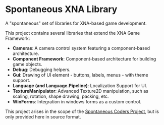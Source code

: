 # Spontaneous XNA Library
A "spontaneous" set of libraries for XNA-based game development.

This project contains several libraries that extend the XNA Game Framework:
- **Cameras**: A camera control system featuring a component-based architecture.
- **Component Framework**: Component-based architecture for building game objects.
- **Debug**: Debugging helpers.
- **Gui**: Drawing of UI element - buttons, labels, menus - with theme support.
- **Language (and Language.Pipeline)**: Localization Support for UI.
- **TextureManipulator**: Advanced Texture2D manipulation, such as scaling, rotation, shape drawing, packing, etc.
- **WinForms**: Integration in windows forms as a custom control.

This project arises in the scope of the [Spontaneous Coders Project](http://spontaneouscoders.com/), but is only provided here in source format.
